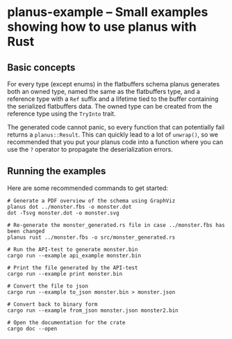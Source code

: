planus-example – Small examples showing how to use planus with Rust
===================================================================

Basic concepts
--------------

For every type (except enums) in the flatbuffers schema planus generates both an
owned type, named the same as the flatbuffers type, and a reference type with a
`Ref` suffix and a lifetime tied to the buffer containing the serialized
flatbuffers data.  The owned type can be created from the reference type using
the `TryInto` trait.

The generated code cannot panic, so every function that can potentially fail
returns a `planus::Result`. This can quickly lead to a lot of `unwrap()`, so we
recommended that you put your planus code into a function where you can use the
`?` operator to propagate the deserialization errors.

Running the examples
--------------------

Here are some recommended commands to get started:

```console
# Generate a PDF overview of the schema using GraphViz
planus dot ../monster.fbs -o monster.dot
dot -Tsvg monster.dot -o monster.svg

# Re-generate the monster_generated.rs file in case ../monster.fbs has been changed
planus rust ../monster.fbs -o src/monster_generated.rs

# Run the API-test to generate monster.bin
cargo run --example api_example monster.bin

# Print the file generated by the API-test
cargo run --example print monster.bin

# Convert the file to json
cargo run --example to_json monster.bin > monster.json

# Convert back to binary form
cargo run --example from_json monster.json monster2.bin

# Open the documentation for the crate
cargo doc --open
```
